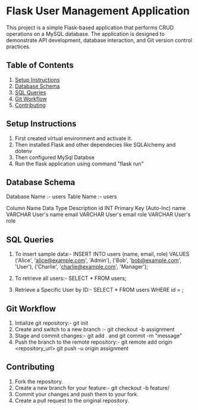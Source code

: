 # Flask User Management Application

This project is a simple Flask-based application that performs CRUD operations on a MySQL database. The application is designed to demonstrate API development, database interaction, and Git version control practices.

## Table of Contents
1. [Setup Instructions](#setup-instructions)
2. [Database Schema](#database-schema)
3. [SQL Queries](#sql-queries)
4. [Git Workflow](#git-workflow)
5. [Contributing](#contributing)


## Setup Instructions
1. First created virtual environment and activate it.
2. Then installed Flask and other dependecies like SQLAlchemy and dotenv
3. Then configured MySql Databse
4. Run the flask application using command "flask run"

## Database Schema
Database Name :- users
Table Name :- users

Column Name	         Data Type	    Description
id	                   INT	        Primary Key (Auto-Inc)
name	             VARCHAR	    User's name
email	             VARCHAR	    User's email
role	             VARCHAR	    User's role

## SQL Queries
1. To insert sample data:-
INSERT INTO users (name, email, role) VALUES
('Alice', 'alice@example.com', 'Admin'),
('Bob', 'bob@example.com', 'User'),
('Charlie', 'charlie@example.com', 'Manager');

2. To retrieve all users:-
SELECT * FROM users;

3. Retrieve a Specific User by ID:-
SELECT * FROM users WHERE id = <id>;


## Git Workflow
1. Intialize git repository:- git init
2. Create and switch to a new branch :- git checkout -b assignment
3. Stage and commit changes:- git add . and git commit -m "message"
4. Push the branch to the remote repository:- 
   git remote add origin <repository_url>
   git push -u origin assignment


## Contributing
1. Fork the repository.
2. Create a new branch for your feature:-
   git checkout -b feature/<feature-name>
3. Commit your changes and push them to your fork.
4. Create a pull request to the original repository.